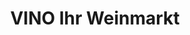 ---
title: "VINO Ihr Weinmarkt"
url: /weiterstadt/vino-ihr-weinmarkt-am-dornbusch/
shop: Supermarkt
---